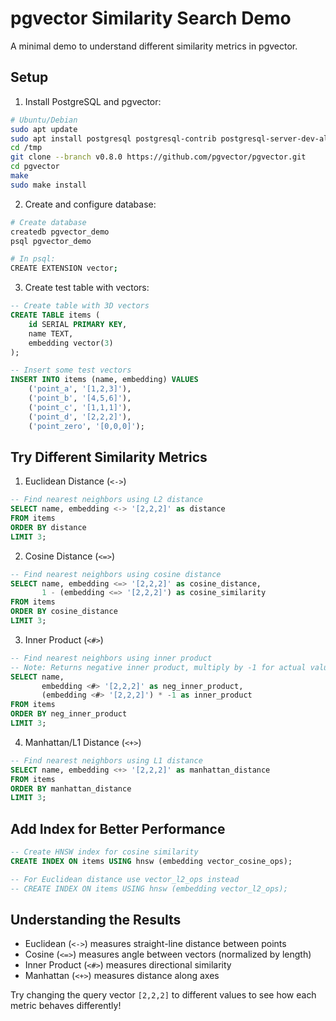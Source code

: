 # pgvector Similarity Search Demo

A minimal demo to understand different similarity metrics in pgvector.

## Setup

1. Install PostgreSQL and pgvector:

```bash
# Ubuntu/Debian
sudo apt update
sudo apt install postgresql postgresql-contrib postgresql-server-dev-all
cd /tmp
git clone --branch v0.8.0 https://github.com/pgvector/pgvector.git
cd pgvector
make
sudo make install
```

2. Create and configure database:

```bash
# Create database
createdb pgvector_demo
psql pgvector_demo

# In psql:
CREATE EXTENSION vector;
```

3. Create test table with vectors:

```sql
-- Create table with 3D vectors
CREATE TABLE items (
    id SERIAL PRIMARY KEY,
    name TEXT,
    embedding vector(3)
);

-- Insert some test vectors
INSERT INTO items (name, embedding) VALUES 
    ('point_a', '[1,2,3]'),
    ('point_b', '[4,5,6]'),
    ('point_c', '[1,1,1]'),
    ('point_d', '[2,2,2]'),
    ('point_zero', '[0,0,0]');
```

## Try Different Similarity Metrics

1. Euclidean Distance (`<->`)
```sql
-- Find nearest neighbors using L2 distance
SELECT name, embedding <-> '[2,2,2]' as distance 
FROM items 
ORDER BY distance 
LIMIT 3;
```

2. Cosine Distance (`<=>`)
```sql
-- Find nearest neighbors using cosine distance
SELECT name, embedding <=> '[2,2,2]' as cosine_distance,
       1 - (embedding <=> '[2,2,2]') as cosine_similarity
FROM items 
ORDER BY cosine_distance 
LIMIT 3;
```

3. Inner Product (`<#>`)
```sql
-- Find nearest neighbors using inner product
-- Note: Returns negative inner product, multiply by -1 for actual value
SELECT name, 
       embedding <#> '[2,2,2]' as neg_inner_product,
       (embedding <#> '[2,2,2]') * -1 as inner_product
FROM items 
ORDER BY neg_inner_product 
LIMIT 3;
```

4. Manhattan/L1 Distance (`<+>`)
```sql
-- Find nearest neighbors using L1 distance
SELECT name, embedding <+> '[2,2,2]' as manhattan_distance 
FROM items 
ORDER BY manhattan_distance 
LIMIT 3;
```

## Add Index for Better Performance

```sql
-- Create HNSW index for cosine similarity
CREATE INDEX ON items USING hnsw (embedding vector_cosine_ops);

-- For Euclidean distance use vector_l2_ops instead
-- CREATE INDEX ON items USING hnsw (embedding vector_l2_ops);
```

## Understanding the Results

- Euclidean (`<->`) measures straight-line distance between points
- Cosine (`<=>`) measures angle between vectors (normalized by length)
- Inner Product (`<#>`) measures directional similarity
- Manhattan (`<+>`) measures distance along axes

Try changing the query vector `[2,2,2]` to different values to see how each metric behaves differently!